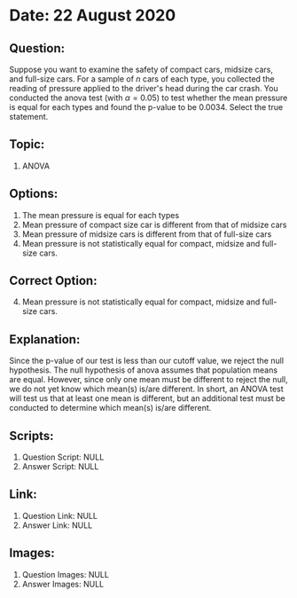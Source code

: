 # Date: 22 August 2020

## Question:
Suppose you want to examine the safety of compact cars, midsize cars, and full-size cars. For a sample of $n$ cars of each type, you collected the reading of pressure applied to the driver's head during the car crash. You conducted the anova test (with $\alpha = 0.05$) to test whether the mean pressure is equal for each types and found the p-value to be 0.0034. Select the true statement.
 
## Topic:
1. ANOVA
	
## Options:
1. The mean pressure is equal for each types 
2. Mean pressure of compact size car is different from that of midsize cars
3. Mean pressure of midsize cars is different from that of full-size cars
4. Mean pressure is not statistically equal for compact, midsize and full-size cars.

## Correct Option:
4. Mean pressure is not statistically equal for compact, midsize and full-size cars.

## Explanation:
Since the p-value of our test is less than our cutoff value, we reject the null hypothesis. The null hypothesis of anova assumes that population means are equal. However, since only one mean must be different to reject the null, we do not yet know which mean(s) is/are different. In short, an ANOVA test will test us that at least one mean is different, but an additional test must be conducted to determine which mean(s) is/are different.
## Scripts:
1. Question Script: NULL
2. Answer Script: NULL

## Link:
1. Question Link: NULL
2. Answer Link: NULL

## Images:
1. Question Images: NULL
2. Answer Images: NULL
